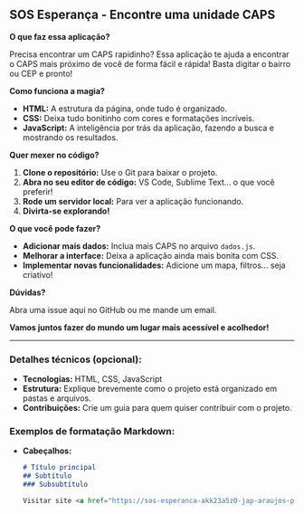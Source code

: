 ## SOS Esperança - Encontre uma unidade CAPS

**O que faz essa aplicação?**

Precisa encontrar um CAPS rapidinho? Essa aplicação te ajuda a encontrar o CAPS mais próximo de você de forma fácil e rápida! Basta digitar o bairro ou CEP e pronto!

**Como funciona a magia?**

* **HTML:** A estrutura da página, onde tudo é organizado.
* **CSS:** Deixa tudo bonitinho com cores e formatações incríveis.
* **JavaScript:** A inteligência por trás da aplicação, fazendo a busca e mostrando os resultados.

**Quer mexer no código?**

1. **Clone o repositório:** Use o Git para baixar o projeto.
2. **Abra no seu editor de código:** VS Code, Sublime Text... o que você preferir!
3. **Rode um servidor local:** Para ver a aplicação funcionando.
4. **Divirta-se explorando!**

**O que você pode fazer?**

* **Adicionar mais dados:** Inclua mais CAPS no arquivo `dados.js`.
* **Melhorar a interface:** Deixa a aplicação ainda mais bonita com CSS.
* **Implementar novas funcionalidades:** Adicione um mapa, filtros... seja criativo!

**Dúvidas?**

Abra uma issue aqui no GitHub ou me mande um email.

**Vamos juntos fazer do mundo um lugar mais acessível e acolhedor!**

---

### **Detalhes técnicos (opcional):**

* **Tecnologias:** HTML, CSS, JavaScript
* **Estrutura:** Explique brevemente como o projeto está organizado em pastas e arquivos.
* **Contribuições:** Crie um guia para quem quiser contribuir com o projeto.

### **Exemplos de formatação Markdown:**

* **Cabeçalhos:**
  ```markdown
  # Título principal
  ## Subtítulo
  ### Subsubtítulo

  Visitar site <a href="https://sos-esperanca-akk23a5z0-jap-araujos-projects.vercel.app/" target="_blank">SOS Esperança</a>
